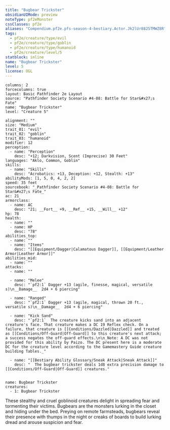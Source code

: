 ```yaml
---
title: "Bugbear Trickster"
obsidianUIMode: preview
noteType: pf2eMonster
cssClasses: pf2e
aliases: "Compendium.pf2e.pfs-season-4-bestiary.Actor.Jk2lUr8825TMWZ8R" 
tags:
  - pf2e/creature/type/evil
  - pf2e/creature/type/goblin
  - pf2e/creature/type/humanoid
  - pf2e/creature/level/5
statblock: inline
name: "Bugbear Trickster"
level: 5
license: OGL
---
```


```statblock
columns: 2
forcecolumns: true
layout: Basic Pathfinder 2e Layout
source: "Pathfinder Society Scenario #4-08: Battle for Star&#x27;s Fate"
name: "Bugbear Trickster"
level: "Creature 5"

alignment: ""
size: "Medium"
trait_01: "evil"
trait_02: "goblin"
trait_03: "humanoid"
modifier: 12
perception:
  - name: "Perception"
    desc: "+12; Darkvision, Scent (Imprecise) 30 Feet"
languages: "Aklo, Common, Goblin"
skills:
  - name: "Skills"
    desc: "Acrobatics: +13, Deception: +12, Stealth: +13"
abilityMods: [1, 5, 0, 4, 2, 2]
speed: 35 feet
sourcebook: "_Pathfinder Society Scenario #4-08: Battle for Star&#x27;s Fate_"
ac: 21
armorclass:
  - name: AC
    desc: "21; __Fort__ +9, __Ref__ +15, __Will__ +12"
hp: 78
health:
  - name: ""
  - name: HP
    desc: "78"
abilities_top:
  - name: ""
  - name: "Items"
    desc: "[[Equipment/Dagger|Calamatous Dagger]], [[Equipment/Leather Armor|Leather Armor]]"
abilities_mid:
  - name: ""
attacks:
  - name: ""

  - name: "Melee"
    desc: "`pf2:1` Dagger +13 (agile, finesse, magical, versatile s)\n__Damage__  2d4 + 6 piercing"

  - name: "Ranged"
    desc: "`pf2:1` Dagger +13 (agile, magical, thrown 20 ft., versatile s)\n__Damage__  2d4 + 6 piercing"

  - name: "Kick Sand"
    desc: "`pf2:1`  The creature kicks sand into an adjacent creature's face. That creature makes a DC 19 Reflex check. On a failure, that creature is [[Conditions/Dazzled|Dazzled]] and treated as [[Conditions/Off-Guard|Off-Guard]] to this creature's next attack; a success negates the off-guard effects.\n\n_Note: A DC was not provided for this ability by Paizo. The DC present here is a moderate DC for the creature level according to the Gamemastery Guide creature building Tables._"

  - name: "[[Bestiary Ability Glossary/Sneak Attack|Sneak Attack]]"
    desc: "  The bugbear trickster deals 1d8 extra precision damage to [[Conditions/Off-Guard|Off-Guard]] creatures."
 
```

```encounter-table
name: Bugbear Trickster
creatures:
  - 1: Bugbear Trickster
```



These stealthy and cruel goblinoid creatures delight in spreading fear and tormenting their victims. Bugbears are the monsters lurking in the closet and hiding under the bed. Preying on remote farmsteads, bugbears reveal their presence with thumps in the night or creaks of boards to build lurking dread and arouse suspicion and fear.
